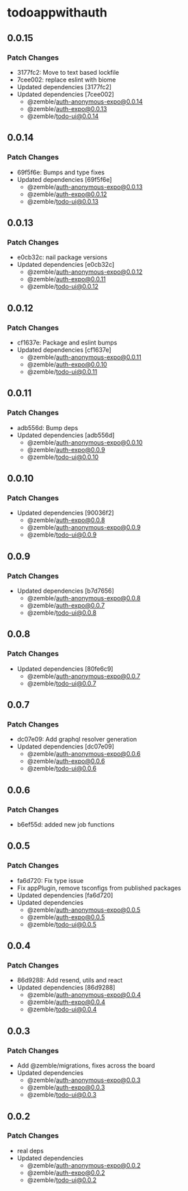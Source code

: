 # todoappwithauth

## 0.0.15

### Patch Changes

- 3177fc2: Move to text based lockfile
- 7cee002: replace eslint with biome
- Updated dependencies [3177fc2]
- Updated dependencies [7cee002]
  - @zemble/auth-anonymous-expo@0.0.14
  - @zemble/auth-expo@0.0.13
  - @zemble/todo-ui@0.0.14

## 0.0.14

### Patch Changes

- 69f5f6e: Bumps and type fixes
- Updated dependencies [69f5f6e]
  - @zemble/auth-anonymous-expo@0.0.13
  - @zemble/auth-expo@0.0.12
  - @zemble/todo-ui@0.0.13

## 0.0.13

### Patch Changes

- e0cb32c: nail package versions
- Updated dependencies [e0cb32c]
  - @zemble/auth-anonymous-expo@0.0.12
  - @zemble/auth-expo@0.0.11
  - @zemble/todo-ui@0.0.12

## 0.0.12

### Patch Changes

- cf1637e: Package and eslint bumps
- Updated dependencies [cf1637e]
  - @zemble/auth-anonymous-expo@0.0.11
  - @zemble/auth-expo@0.0.10
  - @zemble/todo-ui@0.0.11

## 0.0.11

### Patch Changes

- adb556d: Bump deps
- Updated dependencies [adb556d]
  - @zemble/auth-anonymous-expo@0.0.10
  - @zemble/auth-expo@0.0.9
  - @zemble/todo-ui@0.0.10

## 0.0.10

### Patch Changes

- Updated dependencies [90036f2]
  - @zemble/auth-expo@0.0.8
  - @zemble/auth-anonymous-expo@0.0.9
  - @zemble/todo-ui@0.0.9

## 0.0.9

### Patch Changes

- Updated dependencies [b7d7656]
  - @zemble/auth-anonymous-expo@0.0.8
  - @zemble/auth-expo@0.0.7
  - @zemble/todo-ui@0.0.8

## 0.0.8

### Patch Changes

- Updated dependencies [80fe6c9]
  - @zemble/auth-anonymous-expo@0.0.7
  - @zemble/todo-ui@0.0.7

## 0.0.7

### Patch Changes

- dc07e09: Add graphql resolver generation
- Updated dependencies [dc07e09]
  - @zemble/auth-anonymous-expo@0.0.6
  - @zemble/auth-expo@0.0.6
  - @zemble/todo-ui@0.0.6

## 0.0.6

### Patch Changes

- b6ef55d: added new job functions

## 0.0.5

### Patch Changes

- fa6d720: Fix type issue
- Fix appPlugin, remove tsconfigs from published packages
- Updated dependencies [fa6d720]
- Updated dependencies
  - @zemble/auth-anonymous-expo@0.0.5
  - @zemble/auth-expo@0.0.5
  - @zemble/todo-ui@0.0.5

## 0.0.4

### Patch Changes

- 86d9288: Add resend, utils and react
- Updated dependencies [86d9288]
  - @zemble/auth-anonymous-expo@0.0.4
  - @zemble/auth-expo@0.0.4
  - @zemble/todo-ui@0.0.4

## 0.0.3

### Patch Changes

- Add @zemble/migrations, fixes across the board
- Updated dependencies
  - @zemble/auth-anonymous-expo@0.0.3
  - @zemble/auth-expo@0.0.3
  - @zemble/todo-ui@0.0.3

## 0.0.2

### Patch Changes

- real deps
- Updated dependencies
  - @zemble/auth-anonymous-expo@0.0.2
  - @zemble/auth-expo@0.0.2
  - @zemble/todo-ui@0.0.2
